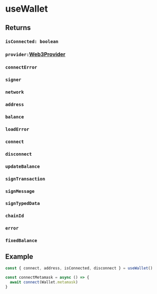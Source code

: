 # useWallet

<!-- ## Parameters -->

<!-- ### `target`

Target must be an element (**SVG** / **HTML**), or a reference to an element.

If the target **reference** is **updated**, the **current** style will be **updated** from the new **element** styling. -->

## Returns
### `isConnected: boolean`
### `provider:`[Web3Provider](https://docs.ethers.io/v5/api/providers/other/#Web3Provider)
### `connectError`
### `signer`
### `network`
### `address`
### `balance`
### `loadError`
### `connect`
### `disconnect`
### `updateBalance`
### `signTransaction`
### `signMessage`
### `signTypedData`
### `chainId`
### `error`
### `fixedBalance`

## Example

```typescript
const { connect, address, isConnected, disconnect } = useWallet()

const connectMetamask = async () => {
  await connect(Wallet.metamask)
}
```
